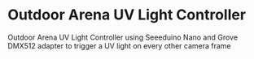 # Outdoor Arena UV Light Controller
 Outdoor Arena UV Light Controller using Seeeduino Nano and Grove DMX512 adapter to trigger a UV light on every other camera frame
